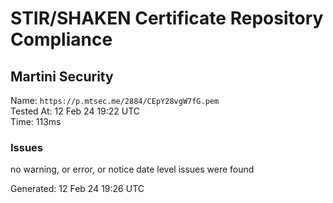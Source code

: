 # STIR/SHAKEN Certificate Repository Compliance

## Martini Security

Name: `https://p.mtsec.me/2884/CEpY28vgW7fG.pem`\
Tested At: 12 Feb 24 19:22 UTC\
Time: 113ms

### Issues

no warning, or error, or notice date level issues were found

Generated: 12 Feb 24 19:26 UTC